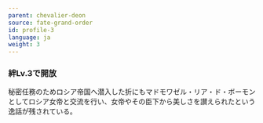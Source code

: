 ```yaml
---
parent: chevalier-deon
source: fate-grand-order
id: profile-3
language: ja
weight: 3
---
```


### 絆Lv.3で開放

秘密任務のためロシア帝国へ潜入した折にもマドモワゼル・リア・ド・ボーモンとしてロシア女帝と交流を行い、女帝やその臣下から美しさを讃えられたという逸話が残されている。
